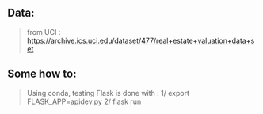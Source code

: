 ###

## Data:
> from UCI : https://archive.ics.uci.edu/dataset/477/real+estate+valuation+data+set


## Some how to:
> Using conda, testing Flask is done with : 1/ export FLASK_APP=apidev.py 2/ flask run